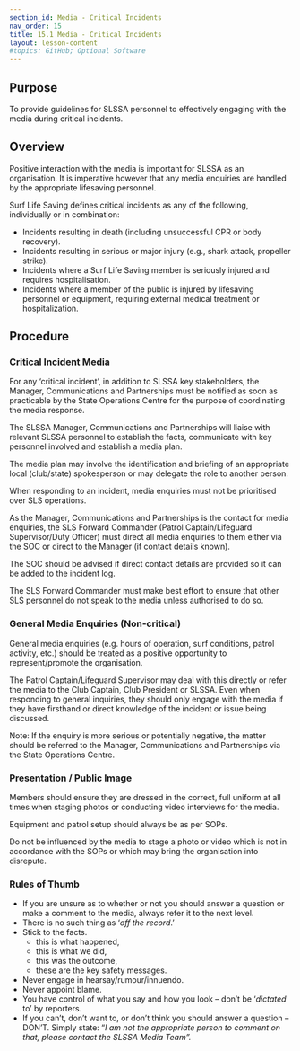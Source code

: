 ```yaml
---
section_id: Media - Critical Incidents
nav_order: 15
title: 15.1 Media - Critical Incidents
layout: lesson-content
#topics: GitHub; Optional Software
---
```


## Purpose

To provide guidelines for SLSSA personnel to effectively engaging with the media during critical incidents.

## Overview

Positive interaction with the media is important for SLSSA as an organisation. It is imperative however that any media enquiries are handled by the appropriate lifesaving personnel.

Surf Life Saving defines critical incidents as any of the following, individually or in combination:

- Incidents resulting in death (including unsuccessful CPR or body recovery).
- Incidents resulting in serious or major injury (e.g., shark attack, propeller strike).
- Incidents where a Surf Life Saving member is seriously injured and requires hospitalisation.
- Incidents where a member of the public is injured by lifesaving personnel or equipment, requiring external medical treatment or hospitalization.

## Procedure

### Critical Incident Media

For any ‘critical incident’, in addition to SLSSA key stakeholders, the Manager, Communications and Partnerships must be notified as soon as practicable by the State Operations Centre for the purpose of coordinating the media response.

The SLSSA Manager, Communications and Partnerships will liaise with relevant SLSSA personnel to establish the facts, communicate with key personnel involved and establish a media plan.

The media plan may involve the identification and briefing of an appropriate local (club/state) spokesperson or may delegate the role to another person.

When responding to an incident, media enquiries must not be prioritised over SLS operations.

As the Manager, Communications and Partnerships is the contact for media enquiries, the SLS Forward Commander (Patrol Captain/Lifeguard Supervisor/Duty Officer) must direct all media enquiries to them either via the SOC or direct to the Manager (if contact details known).

The SOC should be advised if direct contact details are provided so it can be added to the incident log.

The SLS Forward Commander must make best effort to ensure that other SLS personnel do not speak to the media unless authorised to do so.

### General Media Enquiries (Non-critical)

General media enquiries (e.g. hours of operation, surf conditions, patrol activity, etc.) should be treated as a positive opportunity to represent/promote the organisation.

The Patrol Captain/Lifeguard Supervisor may deal with this directly or refer the media to the Club Captain, Club President or SLSSA. Even when responding to general inquiries, they should only engage with the media if they have firsthand or direct knowledge of the incident or issue being discussed.

Note: If the enquiry is more serious or potentially negative, the matter should be referred to the Manager, Communications and Partnerships via the State Operations Centre.

### Presentation / Public Image

Members should ensure they are dressed in the correct, full uniform at all times when staging photos or conducting video interviews for the media.

Equipment and patrol setup should always be as per SOPs.

Do not be influenced by the media to stage a photo or video which is not in accordance with the SOPs or which may bring the organisation into disrepute.

### Rules of Thumb

- If you are unsure as to whether or not you should answer a question or make a comment to the media, always refer it to the next level.
- There is no such thing as ‘_off the record_.’
- Stick to the facts.
  - this is what happened,
  - this is what we did,
  - this was the outcome,
  - these are the key safety messages.
- Never engage in hearsay/rumour/innuendo.
- Never appoint blame.
- You have control of what you say and how you look – don’t be ‘_dictated_ to’ by reporters.
- If you can’t, don’t want to, or don’t think you should answer a question – DON’T. Simply state: “_I am not the appropriate person to comment on that, please contact the SLSSA Media Team”._
